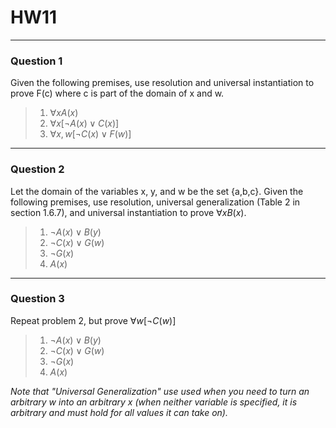 # HW11
---
### Question 1

Given the following premises, use resolution and universal instantiation to prove F(c) where c is part of the domain of x and w.

> 1) $\forall x A (x)$
> 2) $\forall x [\lnot A (x) \lor C (x)]$
> 3) $\forall x,w [\lnot C (x) \lor F (w)]$

---
### Question 2

Let the domain of the variables x, y, and w be the set {a,b,c}. Given the following premises, use resolution, universal generalization (Table 2 in section 1.6.7), and universal instantiation to prove $\forall x B(x)$.

> 1) $\lnot A(x) \lor B(y)$
> 2) $\lnot C(x) \lor G(w)$
> 3) $\lnot G(x)$
> 4) $A(x)$

---
### Question 3

Repeat problem 2, but prove $\forall w  [\lnot C(w)]$

> 1) $\lnot A(x) \lor B(y)$
> 2) $\lnot C(x) \lor G(w)$
> 3) $\lnot G(x)$
> 4) $A(x)$

*Note that "Universal Generalization" use used when you need to turn an arbitrary w into an arbitrary x (when neither variable is specified, it is arbitrary and must hold for all values it can take on).*

